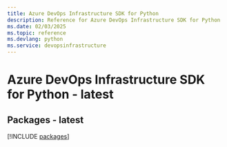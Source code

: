 ```yaml
---
title: Azure DevOps Infrastructure SDK for Python
description: Reference for Azure DevOps Infrastructure SDK for Python
ms.date: 02/03/2025
ms.topic: reference
ms.devlang: python
ms.service: devopsinfrastructure
---
```

# Azure DevOps Infrastructure SDK for Python - latest
## Packages - latest
[!INCLUDE [packages](devops-infrastructure-index.md)]